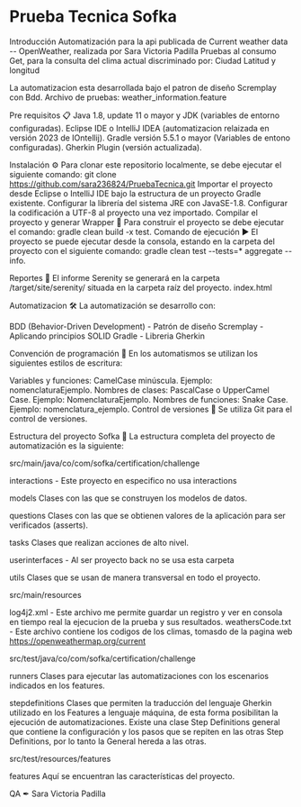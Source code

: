 # Prueba Tecnica Sofka 

Introducción
Automatización para la api publicada de Current weather data -- OpenWeather, realizada por Sara Victoria Padilla
Pruebas al consumo Get, para la consulta del clima actual discriminado por:
Ciudad
Latitud y longitud

La automatizacion esta desarrollada bajo el patron de diseño Scremplay con Bdd.
Archivo de pruebas: weather_information.feature

Pre requisitos 📋
Java 1.8, update 11 o mayor y JDK (variables de entorno configuradas). Eclipse IDE o IntelliJ IDEA (automatizacion relaizada en versión 2023 de IOntellij). Gradle versión 5.5.1 o mayor (Variables de entono configuradas). Gherkin Plugin (versión actualizada).

Instalación ⚙️
Para clonar este repositorio localmente, se debe ejecutar el siguiente comando: git clone https://github.com/sara236824/PruebaTecnica.git Importar el proyecto desde Eclipse o IntelliJ IDE bajo la estructura de un proyecto Gradle existente. Configurar la librería del sistema JRE con JavaSE-1.8. Configurar la codificación a UTF-8 al proyecto una vez importado. Compilar el proyecto y generar Wrapper 🔧 Para construir el proyecto se debe ejecutar el comando: gradle clean build -x test. Comando de ejecución ▶️ El proyecto se puede ejecutar desde la consola, estando en la carpeta del proyecto con el siguiente comando: gradle clean test --tests=* aggregate --info. 

Reportes 🎨
El informe Serenity se generará en la carpeta /target/site/serenity/ situada en la carpeta raíz del proyecto.
index.html

Automatizacion 🛠
La automatización se desarrollo con:

BDD (Behavior-Driven Development) - Patrón de diseño Scremplay - Aplicando principios SOLID Gradle - Libreria  Gherkin

Convención de programación 🎨
En los automatismos se utilizan los siguientes estilos de escritura:

Variables y funciones: CamelCase minúscula. Ejemplo: nomenclaturaEjemplo. Nombres de clases: PascalCase o UpperCamel Case. Ejemplo: NomenclaturaEjemplo. Nombres de funciones: Snake Case. Ejemplo: nomenclatura_ejemplo. Control de versiones 🔀 Se utiliza Git para el control de versiones.

Estructura del proyecto Sofka 🚧
La estructura completa del proyecto de automatización es la siguiente:

src/main/java/co/com/sofka/certification/challenge

interactions - Este proyecto en especifico no usa interactions

models Clases con las que se construyen los modelos de datos.

questions Clases con las que se obtienen valores de la aplicación para ser verificados (asserts).

tasks Clases que realizan acciones de alto nivel.

userinterfaces - Al ser proyecto back no se usa esta carpeta

utils Clases que se usan de manera transversal en todo el proyecto.

src/main/resources

log4j2.xml - Este archivo me permite guardar un registro y ver en consola en tiempo real la ejecucion de la prueba y sus resultados.
weathersCode.txt - Este archivo contiene los codigos de los climas, tomasdo de la pagina web https://openweathermap.org/current

src/test/java/co/com/sofka/certification/challenge

runners Clases para ejecutar las automatizaciones con los escenarios indicados en los features.

stepdefinitions Clases que permiten la traducción del lenguaje Gherkin utilizado en los Features a lenguaje máquina, de esta forma posibilitan la ejecución de automatizaciones. Existe una clase Step Definitions general que contiene la configuración y los pasos que se repiten en las otras Step Definitions, por lo tanto la General hereda a las otras. 

src/test/resources/features

features Aquí se encuentran las características del proyecto.

QA ✒
Sara Victoria Padilla
